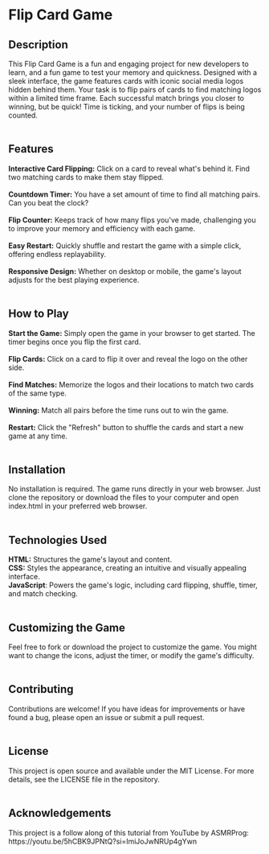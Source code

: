 # Flip Card Game

<h2>Description</h2>
This Flip Card Game is a fun and engaging project for new developers to learn, and a fun game to test your memory and quickness. Designed with a sleek interface, the game features cards with iconic social media logos hidden behind them. Your task is to flip pairs of cards to find matching logos within a limited time frame. Each successful match brings you closer to winning, but be quick! Time is ticking, and your number of flips is being counted.<br><br>

<h2>Features</h2>
<b>Interactive Card Flipping:</b> Click on a card to reveal what's behind it. Find two matching cards to make them stay flipped.<br><br>
<b>Countdown Timer:</b> You have a set amount of time to find all matching pairs. Can you beat the clock?<br><br>
<b>Flip Counter:</b> Keeps track of how many flips you've made, challenging you to improve your memory and efficiency with each game.<br><br>
<b>Easy Restart:</b> Quickly shuffle and restart the game with a simple click, offering endless replayability.<br><br>
<b>Responsive Design:</b> Whether on desktop or mobile, the game's layout adjusts for the best playing experience.<br><br>

<h2>How to Play</h2>
<b>Start the Game:</b> Simply open the game in your browser to get started. The timer begins once you flip the first card.<br><br>
<b>Flip Cards:</b> Click on a card to flip it over and reveal the logo on the other side.<br><br>
<b>Find Matches:</b> Memorize the logos and their locations to match two cards of the same type.<br><br>
<b>Winning:</b> Match all pairs before the time runs out to win the game.<br><br>
<b>Restart:</b> Click the "Refresh" button to shuffle the cards and start a new game at any time.<br><br>

<h2>Installation</h2>
No installation is required. The game runs directly in your web browser. Just clone the repository or download the files to your computer and open index.html in your preferred web browser.
<br><br>

<h2>Technologies Used</h2>
<b>HTML:</b> Structures the game's layout and content.<br>
<b>CSS:</b> Styles the appearance, creating an intuitive and visually appealing interface.<br>
<b>JavaScript</b>: Powers the game's logic, including card flipping, shuffle, timer, and match checking.<br><br>

<h2>Customizing the Game</h2>
Feel free to fork or download the project to customize the game. You might want to change the icons, adjust the timer, or modify the game's difficulty.<br><br>

<h2>Contributing</h2>
Contributions are welcome! If you have ideas for improvements or have found a bug, please open an issue or submit a pull request.<br><br>

<h2>License</h2>
This project is open source and available under the MIT License. For more details, see the LICENSE file in the repository.<br><br>

<h2>Acknowledgements</h2>
This project is a follow along of this tutorial from YouTube by ASMRProg:<br>
https://youtu.be/5hCBK9JPNtQ?si=ImiJoJwNRUp4gYwn
